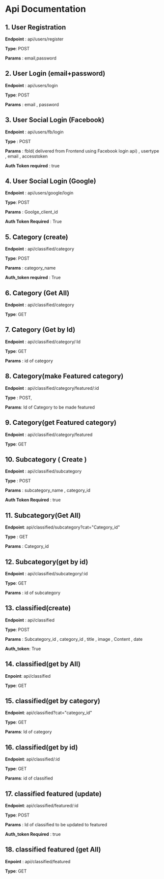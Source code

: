 # Api Documentation

## 1. User Registration

**Endpoint** : api/users/register

**Type**: POST

**Params** : email,password


## 2. User Login (email+password)

**Endpoint** : api/users/login

**Type**: POST

**Params** : email , password

## 3. User Social Login (Facebook)

**Endpoint** : api/users/fb/login

**Type** : POST

**Params** : fbId( delivered from Frontend using Facebook login api) , usertype , email , accesstoken

**Auth Token required** : true

## 4. User Social Login (Google)

**Endpoint** : api/users/google/login

**Type**: POST

**Params** : Goolge_client_id

**Auth Token Required** : True

## 5. Category (create)

**Endpoint** : api/classified/category

**Type**: POST

**Params** : category_name 

**Auth_token required** : True

## 6. Category (Get All)

**Endpoint** : api/classified/category

**Type**: GET 

## 7. Category (Get by Id)

**Endpoint** : api/classified/category/:Id

**Type**: GET

**Params** : id of category

## 8. Category(make Featured category)

**Endpoint** : api/classified/category/featured/:id

**Type** : POST,

**Params**: Id of Category to be made featured

## 9. Category(get Featured category)

**Endpoint** : api/classified/category/featured

**Type**: GET

## 10. Subcategory ( Create )

**Endpoint** : api/classified/subcategory

**Type** : POST 

**Params** : subcategory_name , category_id

**Auth Token Required** : true

## 11. Subcategory(Get All)

**Endpoint**: api/classified/subcategory?cat="Category_id"

**Type** : GET

**Params** : Category_id

## 12. Subcategory(get by id)

**Endpoint** : api/classified/subcategory/:id

**Type**: GET

**Params** : id of subcategory

## 13. classified(create)

**Endpoint** : api/classified

**Type**: POST

**Params** : Subcategory_id , category_id , title , image , Content , date

**Auth_token**: True

## 14. classified(get by All)

**Enpoint**: api/classified

**Type**: GET

## 15. classified(get by category)

**Endpoint**: api/classified?cat="category_id"

**Type**: GET

**Params**: Id of category

## 16. classified(get by id)

**Endpoint**: api/classified/:id

**Type**: GET

**Params**: id of classified

## 17. classified featured (update)

**Endpoint**: api/classified/featured/:id

**Type**: POST

**Params** : Id of classified to be updated to featured

**Auth_token Required** : true

## 18. classified featured (get All)

**Enpoint** : api/classified/featured

**Type**: GET
